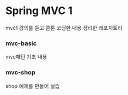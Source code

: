 # Spring MVC 1
mvc1 강의를 듣고 클론 코딩한 내용 정리한 레포지토리

### mvc-basic
mvc패턴 기초 내용

### mvc-shop
shop 예제를 만들어 실습
